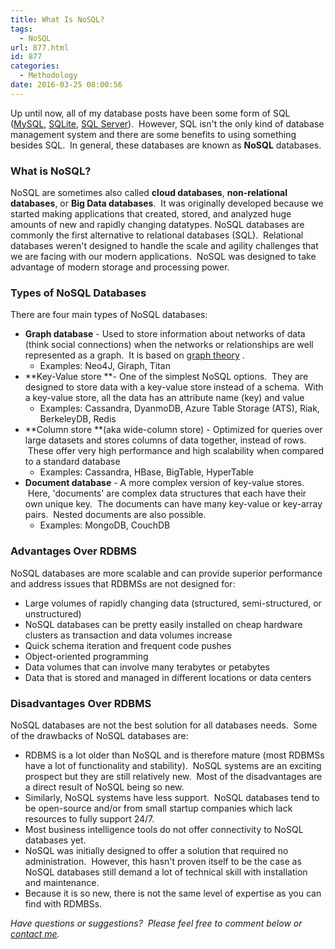 ```yaml
---
title: What Is NoSQL?
tags:
  - NoSQL
url: 877.html
id: 877
categories:
  - Methodology
date: 2016-03-25 08:00:56
---
```


Up until now, all of my database posts have been some form of SQL ([MySQL](http://www.techtrek.io/building-your-first-database/), [SQLite](http://www.techtrek.io/an-introduction-to-sqlite/), [SQL Server](http://www.techtrek.io/installing-sql-server-express/)).  However, SQL isn't the only kind of database management system and there are some benefits to using something besides SQL.  In general, these databases are known as **NoSQL** databases.

### What is NoSQL?

NoSQL are sometimes also called **cloud databases**, **non-relational databases**, or **Big Data databases**.  It was originally developed because we started making applications that created, stored, and analyzed huge amounts of new and rapidly changing datatypes. NoSQL databases are commonly the first alternative to relational databases (SQL).  Relational databases weren't designed to handle the scale and agility challenges that we are facing with our modern applications.  NoSQL was designed to take advantage of modern storage and processing power.

### Types of NoSQL Databases

There are four main types of NoSQL databases:

*   **Graph database** \- Used to store information about networks of data (think social connections) when the networks or relationships are well represented as a graph.  It is based on [graph theory](https://en.wikipedia.org/wiki/Graph_theory) .
    *   Examples: Neo4J, Giraph, Titan
*   **Key-Value store **\- One of the simplest NoSQL options.  They are designed to store data with a key-value store instead of a schema.  With a key-value store, all the data has an attribute name (key) and value
    *   Examples: Cassandra, DyanmoDB, Azure Table Storage (ATS), Riak, BerkeleyDB, Redis
*   **Column store **(aka wide-column store) - Optimized for queries over large datasets and stores columns of data together, instead of rows.  These offer very high performance and high scalability when compared to a standard database
    *   Examples: Cassandra, HBase, BigTable, HyperTable
*   **Document database** \- A more complex version of key-value stores.  Here, 'documents' are complex data structures that each have their own unique key.  The documents can have many key-value or key-array pairs.  Nested documents are also possible.
    *   Examples: MongoDB, CouchDB

### Advantages Over RDBMS

NoSQL databases are more scalable and can provide superior performance and address issues that RDBMSs are not designed for:

*   Large volumes of rapidly changing data (structured, semi-structured, or unstructured)
*   NoSQL databases can be pretty easily installed on cheap hardware clusters as transaction and data volumes increase
*   Quick schema iteration and frequent code pushes
*   Object-oriented programming
*   Data volumes that can involve many terabytes or petabytes
*   Data that is stored and managed in different locations or data centers

### Disadvantages Over RDBMS

NoSQL databases are not the best solution for all databases needs.  Some of the drawbacks of NoSQL databases are:

*   RDBMS is a lot older than NoSQL and is therefore mature (most RDBMSs have a lot of functionality and stability).  NoSQL systems are an exciting prospect but they are still relatively new.  Most of the disadvantages are a direct result of NoSQL being so new.
*   Similarly, NoSQL systems have less support.  NoSQL databases tend to be open-source and/or from small startup companies which lack resources to fully support 24/7.
*   Most business intelligence tools do not offer connectivity to NoSQL databases yet.
*   NoSQL was initially designed to offer a solution that required no administration.  However, this hasn't proven itself to be the case as NoSQL databases still demand a lot of technical skill with installation and maintenance.
*   Because it is so new, there is not the same level of expertise as you can find with RDMBSs.

_Have questions or suggestions?  Please feel free to comment below or [contact me](/contact/)._